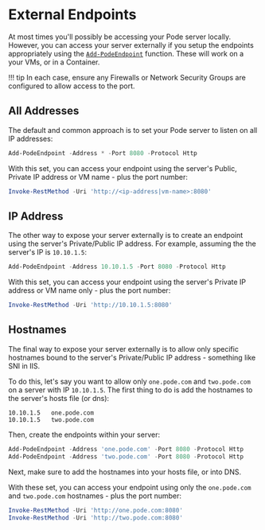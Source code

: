 # External Endpoints

At most times you'll possibly be accessing your Pode server locally. However, you can access your server externally if you setup the endpoints appropriately using the [`Add-PodeEndpoint`](../../Functions/Core/Add-PodeEndpoint) function. These will work on a your VMs, or in a Container.

!!! tip
    In each case, ensure any Firewalls or Network Security Groups are configured to allow access to the port.

## All Addresses

The default and common approach is to set your Pode server to listen on all IP addresses:

```powershell
Add-PodeEndpoint -Address * -Port 8080 -Protocol Http
```

With this set, you can access your endpoint using the server's Public, Private IP address or VM name - plus the port number:

```powershell
Invoke-RestMethod -Uri 'http://<ip-address|vm-name>:8080'
```

## IP Address

The other way to expose your server externally is to create an endpoint using the server's Private/Public IP address. For example, assuming the the server's IP is `10.10.1.5`:

```powershell
Add-PodeEndpoint -Address 10.10.1.5 -Port 8080 -Protocol Http
```

With this set, you can access your endpoint using the server's Private IP address or VM name only - plus the port number:

```powershell
Invoke-RestMethod -Uri 'http://10.10.1.5:8080'
```

## Hostnames

The final way to expose your server externally is to allow only specific hostnames bound to the server's Private/Public IP address - something like SNI in IIS.

To do this, let's say you want to allow only `one.pode.com` and `two.pode.com` on a server with IP `10.10.1.5`. The first thing to do is add the hostnames to the server's hosts file (or dns):

```plain
10.10.1.5   one.pode.com
10.10.1.5   two.pode.com
```

Then, create the endpoints within your server:

```powershell
Add-PodeEndpoint -Address 'one.pode.com' -Port 8080 -Protocol Http
Add-PodeEndpoint -Address 'two.pode.com' -Port 8080 -Protocol Http
```

Next, make sure to add the hostnames into your hosts file, or into DNS.

With these set, you can access your endpoint using only the `one.pode.com` and `two.pode.com` hostnames - plus the port number:

```powershell
Invoke-RestMethod -Uri 'http://one.pode.com:8080'
Invoke-RestMethod -Uri 'http://two.pode.com:8080'
```
